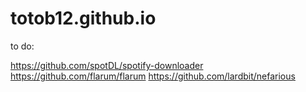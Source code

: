 # totob12.github.io

to do:

https://github.com/spotDL/spotify-downloader
https://github.com/flarum/flarum
https://github.com/lardbit/nefarious
